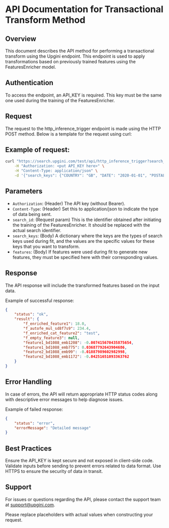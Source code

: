 # API Documentation for Transactional Transform Method

## Overview

This document describes the API method for performing a transactional transform using the Upgini endpoint. This endpoint is used to apply transformations based on previously trained features using the FeaturesEnricher model.

## Authentication

To access the endpoint, an API_KEY is required. This key must be the same one used during the training of the FeaturesEnricher.

## Request

The request to the http_inference_trigger endpoint is made using the HTTP POST method. Below is a template for the request using curl:

## Example of request:
```bash
curl "https://search.upgini.com/test/api/http_inference_trigger?search_id=<put search identifier here>" \
    -H "Authorization: <put API_KEY here>" \
    -H "Content-Type: application/json" \
    -d '{"search_keys": {"COUNTRY": "GB", "DATE": "2020-01-01", "POSTAL_CODE": "111111"}, "features": {"feature1": "featureValue1", "feature2": "featureValue2}}'
```

## Parameters

* `Authorization`: (Header) The API key (without Bearer).
* `Content-Type`: (Header) Set this to application/json to indicate the type of data being sent.
* `search_id`: (Request param) This is the identifier obtained after initiating the training of the FeaturesEnricher. It should be replaced with the actual search identifier.
* `search_keys`: (Body) A dictionary where the keys are the types of search keys used during fit, and the values are the specific values for these keys that you want to transform.
* `features`: (Body) If features were used during fit to generate new features, they must be specified here with their corresponding values.

## Response

The API response will include the transformed features based on the input data.

Example of successful response:

```json
{
    "status": "ok", 
    "result": {
        "f_enriched_feature1": 18.0,
        "f_autofe_mul_sd8f7s9": 234.4,
        "f_enriched_cat_feature2": "test",
        "f_empty_feature3": null,
        "feature1_bd1088_emb1208": -0.007415670435875654,
        "feature1_bd1088_emb775": 0.03687792643904686,
        "feature2_bd1088_emb99": -0.01887989602982998,
        "feature2_bd1088_emb1172": -0.04251651093363762
    }
}
```

## Error Handling

In case of errors, the API will return appropriate HTTP status codes along with descriptive error messages to help diagnose issues.

Example of failed response:
```json
{
    "status": "error",
    "errorMessage": "Detailed message"
}
```

## Best Practices

Ensure the API_KEY is kept secure and not exposed in client-side code.
Validate inputs before sending to prevent errors related to data format.
Use HTTPS to ensure the security of data in transit.

## Support

For issues or questions regarding the API, please contact the support team at support@upgini.com.

Please replace placeholders with actual values when constructing your request.
